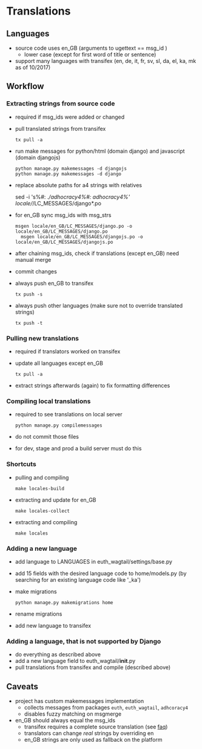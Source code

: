 # Translations

## Languages

  - source code uses en_GB (arguments to ugettext == msg_id )
     - lower case (except for first word of title or sentence)
  - support many languages with transifex (en, de, it, fr,
    sv, sl, da, el, ka, mk as of 10/2017)

## Workflow

### Extracting strings from source code

  - required if msg_ids were added or changed
  - pull translated strings from transifex

        tx pull -a

  - run make messages for python/html (domain django)
    and javascript (domain djangojs)

        python manage.py makemessages -d djangojs
        python manage.py makemessages -d django

  - replace absolute paths for a4 strings with relatives

       sed -i 's%#: .*/adhocracy4%#: adhocracy4%' locale/*/LC_MESSAGES/django*.po

  - for en_GB sync msg_ids with msg_strs

        msgen locale/en_GB/LC_MESSAGES/django.po -o locale/en_GB/LC_MESSAGES/django.po
 	      msgen locale/en_GB/LC_MESSAGES/djangojs.po -o locale/en_GB/LC_MESSAGES/djangojs.po

  - after chaining msg_ids, check if translations (except en_GB) need manual merge
  - commit changes
  - always push en_GB to transifex

        tx push -s

  - always push other languages (make sure not to override translated strings)

        tx push -t


### Pulling new translations

  - required if translators worked on transifex
  - update all languages except en_GB

        tx pull -a

  - extract strings afterwards (again) to fix formatting differences

### Compiling local translations

   - required to see translations on local server

         python manage.py compilemessages

   - do not commit those files
   - for dev, stage and prod a build server must do this

### Shortcuts

   - pulling and compiling

         make locales-build

   - extracting and update for en_GB

         make locales-collect

   - extracting and compiling

         make locales

### Adding a new language

  - add language to LANGUAGES in euth_wagtail/settings/base.py
  - add 15 fields with the desired language code to home/models.py
    (by searching for an existing language code like '_ka')
  - make migrations

        python manage.py makemigrations home

  - rename migrations
  - add new language to transifex

### Adding a language, that is not supported by Django

  - do everything as described above
  - add a new language field to euth_wagtail/__init__.py
  - pull translations from transifex and compile (described above)


## Caveats

   - project has custom makemessages implementation
      - collects messages from packages `euth`, `euth_wagtail`, `adhcoracy4`
      - disables fuzzy matching on msgmerge
   - en_GB should always equal the msg_ids
      - transifex requires a complete source translation (see [faq](https://docs.transifex.com/faq/all))
      - translators can change *real* strings by overriding en
      - en_GB strings are only used as fallback on the platform
